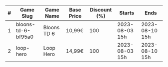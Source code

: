 |#|Game Slug|Game Name|Base Price|Discount (%)|Starts|Ends|
|---|---|---|---|---|---|---|
|1|bloons-td-6-bf95a0|Bloons TD 6|10,99€|100|2023-08-03 15h|2023-08-10 15h|
|2|loop-hero|Loop Hero|14,99€|100|2023-08-03 15h|2023-08-10 15h|
